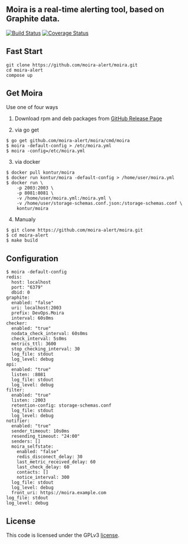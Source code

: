 Moira is a real-time alerting tool, based on Graphite data.
---
[![Build Status](https://travis-ci.org/moira-alert/moira.svg?branch=master)](https://travis-ci.org/moira-alert/moira)
[![Coverage Status](https://coveralls.io/repos/github/moira-alert/moira/badge.svg?branch=master)](https://coveralls.io/github/moira-alert/moira?branch=master)

Fast Start
----------

```
git clone https://github.com/moira-alert/moira.git
cd moira-alert
compose up
```

Get Moira
---------
Use one of four ways

1. Download rpm and deb packages from [GitHub Release Page](https://github.com/moira-alert/moira/releases/latest)

2. via go get
```
$ go get github.com/moira-alert/moira/cmd/moira
$ moira -default-config > /etc/moira.yml
$ moira -config=/etc/moira.yml
```
3. via docker
```
$ docker pull kontur/moira
$ docker run kontur/moira -default-config > /home/user/moira.yml
$ docker run \
    -p 2003:2003 \
    -p 8081:8081 \
    -v /home/user/moira.yml:/moira.yml \
    -v /home/user/storage-schemas.conf.json:/storage-schemas.conf \
    kontur/moira
```

4. Manualy
```
$ git clone https://github.com/moira-alert/moira.git
$ cd moira-alert
$ make build
```

Configuration
-------------

```
$ moira -default-config
redis:
  host: localhost
  port: "6379"
  dbid: 0
graphite:
  enabled: "false"
  uri: localhost:2003
  prefix: DevOps.Moira
  interval: 60s0ms
checker:
  enabled: "true"
  nodata_check_interval: 60s0ms
  check_interval: 5s0ms
  metrics_ttl: 3600
  stop_checking_interval: 30
  log_file: stdout
  log_level: debug
api:
  enabled: "true"
  listen: :8081
  log_file: stdout
  log_level: debug
filter:
  enabled: "true"
  listen: :2003
  retention-config: storage-schemas.conf
  log_file: stdout
  log_level: debug
notifier:
  enabled: "true"
  sender_timeout: 10s0ms
  resending_timeout: "24:00"
  senders: []
  moira_selfstate:
    enabled: "false"
    redis_disconect_delay: 30
    last_metric_received_delay: 60
    last_check_delay: 60
    contacts: []
    notice_interval: 300
  log_file: stdout
  log_level: debug
  front_uri: https://moira.example.com
log_file: stdout
log_level: debug
```

License
-------

This code is licensed under the GPLv3 [license](LICENSE.md).
